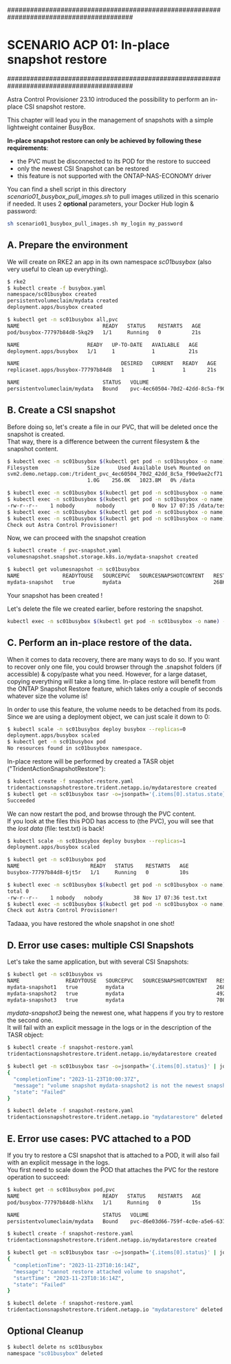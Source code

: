#########################################################################################
# SCENARIO ACP 01: In-place snapshot restore
#########################################################################################

Astra Control Provisioner 23.10 introduced the possibility to perform an in-place CSI snapshot restore.  

This chapter will lead you in the management of snapshots with a simple lightweight container BusyBox.

**In-place snapshot restore can only be achieved by following these requirements**:
- the PVC must be disconnected to its POD for the restore to succeed  
- only the newest CSI Snapshot can be restored  
- this feature is not supported with the ONTAP-NAS-ECONOMY driver

You can find a shell script in this directory _scenario01_busybox_pull_images.sh_ to pull images utilized in this scenario if needed. It uses 2 **optional** parameters, your Docker Hub login & password:

```bash
sh scenario01_busybox_pull_images.sh my_login my_password
```

## A. Prepare the environment

We will create on RKE2 an app in its own namespace _sc01busybox_ (also very useful to clean up everything).   
```bash
$ rke2
$ kubectl create -f busybox.yaml
namespace/sc01busybox created
persistentvolumeclaim/mydata created
deployment.apps/busybox created

$ kubectl get -n sc01busybox all,pvc
NAME                           READY   STATUS    RESTARTS   AGE
pod/busybox-77797b84d8-5kq29   1/1     Running   0          21s

NAME                      READY   UP-TO-DATE   AVAILABLE   AGE
deployment.apps/busybox   1/1     1            1           21s

NAME                                 DESIRED   CURRENT   READY   AGE
replicaset.apps/busybox-77797b84d8   1         1         1       21s

NAME                           STATUS   VOLUME                                     CAPACITY   ACCESS MODES   STORAGECLASS   AGE
persistentvolumeclaim/mydata   Bound    pvc-4ec60504-70d2-42dd-8c5a-f90e9ae2cf71   1Gi        RWX            sc-nas-svm2    21s
```

## B. Create a CSI snapshot

Before doing so, let's create a file in our PVC, that will be deleted once the snapshot is created.  
That way, there is a difference between the current filesystem & the snapshot content.  

```bash
$ kubectl exec -n sc01busybox $(kubectl get pod -n sc01busybox -o name) -- df -h /data
Filesystem                Size      Used Available Use% Mounted on
svm2.demo.netapp.com:/trident_pvc_4ec60504_70d2_42dd_8c5a_f90e9ae2cf71
                          1.0G    256.0K   1023.8M   0% /data

$ kubectl exec -n sc01busybox $(kubectl get pod -n sc01busybox -o name) -- touch /data/test.txt
$ kubectl exec -n sc01busybox $(kubectl get pod -n sc01busybox -o name) -- ls -l /data/test.txt
-rw-r--r--    1 nobody       nobody            0 Nov 17 07:35 /data/test.txt
$ kubectl exec -n sc01busybox $(kubectl get pod -n sc01busybox -o name) -- sh -c 'echo "Check out Astra Control Provisioner !" > /data/test.txt'
$ kubectl exec -n sc01busybox $(kubectl get pod -n sc01busybox -o name) -- more /data/test.txt
Check out Astra Control Provisioner!
```
Now, we can proceed with the snapshot creation
```bash
$ kubectl create -f pvc-snapshot.yaml
volumesnapshot.snapshot.storage.k8s.io/mydata-snapshot created

$ kubectl get volumesnapshot -n sc01busybox
NAME              READYTOUSE   SOURCEPVC   SOURCESNAPSHOTCONTENT   RESTORESIZE   SNAPSHOTCLASS   SNAPSHOTCONTENT                                    CREATIONTIME   AGE
mydata-snapshot   true         mydata                              268Ki         csi-snapclass   snapcontent-e7867974-22c2-4e94-8f64-461a48fb3c13   19s            10s
```
Your snapshot has been created !  

Let's delete the file we created earlier, before restoring the snapshot.  
```bash
kubectl exec -n sc01busybox $(kubectl get pod -n sc01busybox -o name) -- rm -f /data/test.txt
```

## C. Perform an in-place restore of the data.

When it comes to data recovery, there are many ways to do so. If you want to recover only one file, you could browser through the .snapshot folders (if accessible) & copy/paste what you need. However, for a large dataset, copying everything will take a long time. In-place restore will benefit from the ONTAP Snapshot Restore feature, which takes only a couple of seconds whatever size the volume is!  

In order to use this feature, the volume needs to be detached from its pods.  
Since we are using a deployment object, we can just scale it down to 0:  
```bash
$ kubectl scale -n sc01busybox deploy busybox --replicas=0
deployment.apps/busybox scaled
$ kubectl get -n sc01busybox pod
No resources found in sc01busybox namespace.
```

In-place restore will be performed by created a TASR objet ("TridentActionSnapshotRestore"):  
```bash
$ kubectl create -f snapshot-restore.yaml
tridentactionsnapshotrestore.trident.netapp.io/mydatarestore created
$ kubectl get -n sc01busybox tasr -o=jsonpath='{.items[0].status.state}'; echo
Succeeded
```

We can now restart the pod, and browse through the PVC content.  
If you look at the files this POD has access to (the PVC), you will see that the *lost data* (file: test.txt) is back!
```bash
$ kubectl scale -n sc01busybox deploy busybox --replicas=1
deployment.apps/busybox scaled

$ kubectl get -n sc01busybox pod
NAME                       READY   STATUS    RESTARTS   AGE
busybox-77797b84d8-6jt5r   1/1     Running   0          10s

$ kubectl exec -n sc01busybox $(kubectl get pod -n sc01busybox -o name) -- ls -l /data/
total 0
-rw-r--r--    1 nobody   nobody          38 Nov 17 07:36 test.txt
$ kubectl exec -n sc01busybox $(kubectl get pod -n sc01busybox -o name) -- more /data/test.txt
Check out Astra Control Provisioner!
```
Tadaaa, you have restored the whole snapshot in one shot!  

## D. Error use cases: multiple CSI Snapshots

Let's take the same application, but with several CSI Snapshots:
```bash
$ kubectl get -n sc01busybox vs
NAME               READYTOUSE   SOURCEPVC   SOURCESNAPSHOTCONTENT   RESTORESIZE   SNAPSHOTCLASS   SNAPSHOTCONTENT                                    CREATIONTIME   AGE
mydata-snapshot1   true         mydata                              268Ki         csi-snapclass   snapcontent-c369f8a8-d837-4d06-90f4-0d1eb4d3b8a0   19h            19h
mydata-snapshot2   true         mydata                              492Ki         csi-snapclass   snapcontent-1c22ba03-7f32-4ae2-8771-5e5ccb7d28c1   19h            19h
mydata-snapshot3   true         mydata                              708Ki         csi-snapclass   snapcontent-12938d6d-faea-4495-804d-aaa96c38977b   19h            19h
```

_mydata-snapshot3_ being the newest one, what happens if you try to restore the second one.  
It will fail with an explicit message in the logs or in the description of the TASR object:  
```bash
$ kubectl create -f snapshot-restore.yaml
tridentactionsnapshotrestore.trident.netapp.io/mydatarestore created

$ kubectl get -n sc01busybox tasr -o=jsonpath='{.items[0].status}' | jq
{
  "completionTime": "2023-11-23T10:00:37Z",
  "message": "volume snapshot mydata-snapshot2 is not the newest snapshot of PVC sc01busybox/mydata",
  "state": "Failed"
}

$ kubectl delete -f snapshot-restore.yaml 
tridentactionsnapshotrestore.trident.netapp.io "mydatarestore" deleted
```

## E. Error use cases: PVC attached to a POD

If you try to restore a CSI snapshot that is attached to a POD, it will also fail with an explicit message in the logs.  
You first need to scale down the POD that attaches the PVC for the restore operation to succeed:  
```bash
$ kubect get -n sc01busybox pod,pvc
NAME                           READY   STATUS    RESTARTS   AGE
pod/busybox-77797b84d8-hlkhx   1/1     Running   0          15s

NAME                           STATUS   VOLUME                                     CAPACITY   ACCESS MODES   STORAGECLASS   AGE
persistentvolumeclaim/mydata   Bound    pvc-d6e03d66-759f-4c0e-a5e6-637bce4c9d55   1Gi        RWX            sc-nas-svm2    19h

$ kubectl create -f snapshot-restore.yaml
tridentactionsnapshotrestore.trident.netapp.io/mydatarestore created

$ kubectl get -n sc01busybox tasr -o=jsonpath='{.items[0].status}' | jq
{
  "completionTime": "2023-11-23T10:16:14Z",
  "message": "cannot restore attached volume to snapshot",
  "startTime": "2023-11-23T10:16:14Z",
  "state": "Failed"
}

$ kubectl delete -f snapshot-restore.yaml 
tridentactionsnapshotrestore.trident.netapp.io "mydatarestore" deleted
```

## Optional Cleanup

```bash
$ kubectl delete ns sc01busybox
namespace "sc01busybox" deleted
```